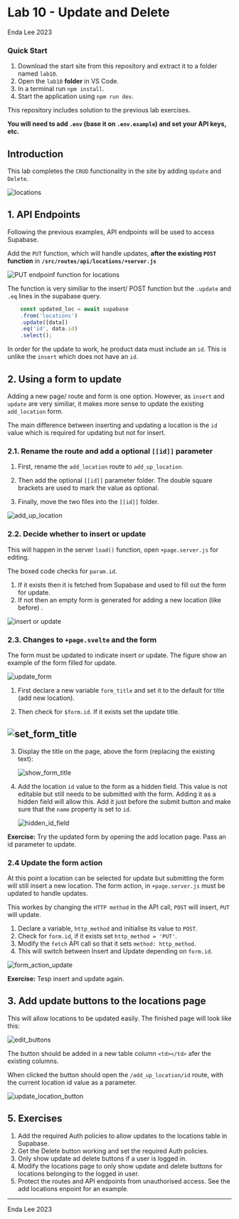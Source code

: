 # Lab 10 - Update and Delete

Enda Lee 2023

### Quick Start

1. Download the start site from this repository and extract it to a folder named `lab10`.
2. Open the `lab10` **folder** in VS Code.
3. In a terminal run `npm install`.
4. Start the application using `npm run dev`.

This repository includes solution to the previous lab exercises. 

**You will need to add `.env` (base it on `.env.example`) and set your API keys, etc.**



## Introduction

This lab completes the `CRUD` functionality in the site by adding `Update` and `Delete`. 

![locations](./media/locations.png)



## 1. API Endpoints

Following the previous examples, API endpoints will be used to access Supabase.



Add the `PUT` function, which will handle updates, **after the existing `POST` function** in **`/src/routes/api/locations/+server.js`**

![PUT endpoinf function for locations](./media/put_endpoint.png)

The function is very similiar to the insert/ POST function but the  `.update` and `.eq` lines in the supabase query.

```javascript
    const updated_loc = await supabase
    .from('locations')
    .update([data])
    .eq('id', data.id)
    .select();
```

In order for the update to work, he product data must include an `id`. This is unlike the `insert` which does not have an `id`.



## 2. Using a form to update

Adding a new page/ route and form is one option. However, as `insert` and `update` are very similiar, it makes more sense to update the existing `add_location` form.

The main difference between inserting and updating a location is the `id` value which is required for updating but not for insert.

### 2.1. Rename the route and add a optional `[[id]]` parameter

1. First, rename the `add_location` route to `add_up_location`. 

2. Then add the optional  `[[id]]` parameter folder. The double square brackets are used to mark the value as optional.
3. Finally, move the two files into the `[[id]]` folder.

![add_up_location](./media/add_update_route.png)

 

### 2.2. Decide whether to insert or update

This will happen in the server `load()` function, open `+page.server.js` for editing.

The boxed code checks for `param.id`.

1. If it exists then it is fetched from Supabase and used to fill out the form for update.
2. If not then an empty form is generated for adding a new location (like before) .

![insert or update](./media/insert_or_update.png)



### 2.3. Changes to `+page.svelte` and the form

The form must be updated to indicate insert or update. The figure show an example of the form filled for update.

![update_form](./media/update_form.png)



1. First declare a new variable `form_title` and set it to the default for title (add new location).

2. Then check for `$form.id`. If it exists set the update title.

## ![set_form_title](./media/set_form_title.png)



3. Display the title on the page, above the form (replacing the existing text):

   ![show_form_title](./media/show_form_title.png)



4. Add the location `id` value to the form as a hidden field. This value is not editable but still needs to be submitted with the form. Adding it as a hidden field will allow this. Add it just before the submit button and make sure that the `name` property is set to `id`.

   ![hidden_id_field](./media/hidden_id_field.png)



**Exercise:** Try the updated form by opening the add location page. Pass an id parameter to update.



### 2.4 Update the form action

At this point a location can be selected for update but submitting the form will still insert a new location. The form action, in `+page.server.js` must be updated to handle updates. 

This workes by changing the `HTTP method` in the API call, `POST` will insert, `PUT` will update.

1. Declare a variable, `http_method` and initialise its value to `POST`. 
2. Check for `form.id`, if it exists set `http_method = 'PUT'`.
3. Modify the `fetch` API call so that it sets `method: http_method`.
4. This will switch between Insert and Update depending on `form.id`. 

![form_action_update](./media/form_action_update.png)



**Exercise:** Tesp insert and update again.



## 3. Add update buttons to the locations page

This will allow locations to be updated easily. The finished page will look like this:

 ![edit_buttons](./media/edit_buttons.png)



The button should be added in a new table column `<td></td>` afer the existing columns. 

When clicked the button should open the `/add_up_location/id` route, with the current location id value as a parameter.

![update_location_button](./media/update_location_button.png)



## 5. Exercises

1. Add the required Auth policies to allow updates to the locations table in Supabase.
2. Get the Delete button working and set the required Auth policies.
3. Only show update ad delete buttons if a user is logged in.
4. Modify the locations page to only show update and delete buttons for locations belonging to the logged in user. 
5. Protect the routes and API endpoints from unauthorised access. See the add locations enpoint for an example.



------

Enda Lee 2023
